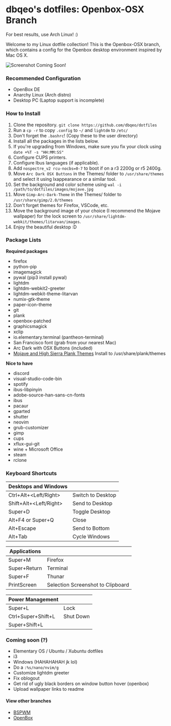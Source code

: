 # dbqeo's dotfiles: Openbox-OSX Branch

For best results, use Arch Linux! :)

Welcome to my Linux dotfile collection! This is the Openbox-OSX branch, which contains a config for the Openbox desktop environment inspired by Mac OS X.

![Screenshot Coming Soon!]()

### Recommended Configuration
 - OpenBox DE
 - Anarchy Linux (Arch distro)
 - Desktop PC (Laptop support is incomplete)

### How to Install
 1. Clone the repository. `git clone https://github.com/dbqeo/dotfiles`
 2. Run a `cp -r` to copy `.config` to `~/` and `lightdm` to `/etc/`
 3. Don't forget the `.bashrc`! (Copy these to the user directory)
 4. Install all the packages in the lists below.
 5. If you're upgrading from Windows, make sure you fix your clock using `date +%T -s "HH:MM:SS"`
 6. Configure CUPS printers.
 7. Configure Ibus languages (if applicable).
 8. Add `nospectre_v2 rcu-nocbs=0-7` to boot if on a r3 2200g or r5 2400g.
 9. Move `Arc Dark OSX Buttons` in the Themes/ folder to `/usr/share/themes` and select it using lxappearance or a similar tool.
 10. Set the background and color scheme using `wal -i /path/to/dotfiles/images/mojave.jpg`
 11. Move `Gimp-Arc-Dark-Theme` in the Themes/ folder to `/usr/share/gimp/2.0/themes`
 12. Don't forget themes for Firefox, VSCode, etc.
 13. Move the background image of your choice (I recommend the Mojave wallpaper) for the lock screen to `/usr/share/lightdm-webkit/themes/litarvan/images`.
 14. Enjoy the beautiful desktop :D
 
### Package Lists

**Required packages**
 - firefox
 - python-pip
 - imagemagick
 - pywal (pip3 install pywal)
 - lightdm
 - lightdm-webkit2-greeter
 - lightdm-webkit-theme-litarvan
 - numix-gtk-theme
 - paper-icon-theme
 - git
 - plank
 - openbox-patched
 - graphicsmagick
 - xclip
 - io.elementary.terminal (pantheon-terminal)
 - San Francisco font (grab from your nearest Mac)
 - Arc Dark with OSX Buttons (included)
 - [Mojave and High Sierra Plank Themes](https://www.gnome-look.org/p/1248226/) Install to /usr/share/plank/themes
 
**Nice to have**
 - discord
 - visual-studio-code-bin
 - spotify
 - ibus-libpinyin
 - adobe-source-han-sans-cn-fonts
 - ibus
 - pacaur
 - gparted
 - shutter
 - neovim
 - grub-customizer
 - gimp
 - cups
 - xflux-gui-git
 - wine + Microsoft Office
 - steam
 - rclone

### Keyboard Shortcuts

|  **Desktops and Windows**   	|                    	|
|-------------------------	|--------------------	|
| Ctrl+Alt+<Left/Right>   	|  Switch to Desktop 	|
|  Shift+Alt+<Left/Right> 	|  Send to Desktop   	|
| Super+D                 	| Toggle Desktop     	|
|  Alt+F4 or Super+Q      	| Close              	|
| Alt+Escape              	| Send to Bottom     	|
| Alt+Tab                 	| Cycle Windows      	|


| **Applications**           	|                    	|
|-------------------------	|--------------------	|
| Super+M                 	|  Firefox           	|
| Super+Return            	| Terminal           	|
| Super+F                 	| Thunar             	|
| PrintScreen               | Selection Screenshot to Clipboard |


| **Power Management**        	|                    	|
|-------------------------	|--------------------	|
| Super+L                 	| Lock               	|
| Ctrl+Super+Shift+L      	| Shut Down          	|
| Super+Shift+L           	|                    	|


### Coming soon (?)
 - Elementary OS / Ubuntu / Xubuntu dotfiles
 - i3
 - Windows (HAHAHAHAH jk lol)
 - Do a `:%s/nano/nvim/g`
 - Customize lightdm greeter
 - Fix oblogout
 - Get rid of ugly black borders on window button hover (openbox)
 - Upload wallpaper links to readme

#### View other branches
 - [BSPWM](https://github.com/dbqeo/dotfiles/tree/bspwm)
 - [OpenBox](https://github.com/dbqeo/dotfiles/tree/openbox)
